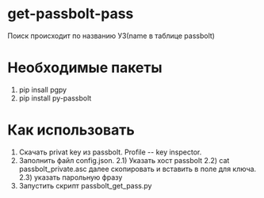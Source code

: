 # get-passbolt-pass

Поиск происходит по названию УЗ(name в таблице passbolt)

# Необходимые пакеты

1) pip insall pgpy
2) pip install py-passbolt

# Как использовать

1) Скачать privat key из passbolt. Profile -- key inspector.
2) Заполнить файл config.json.
2.1) Указать хост passbolt
2.2) cat passbolt_private.asc далее скопировать и вставить в поле для ключа.
2.3) указать парольную фразу
3) Запустить скрипт passbolt_get_pass.py



